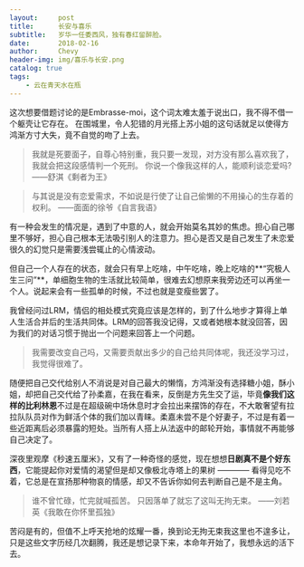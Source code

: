 ```yaml
---
layout:     post
title:      长安与喜乐
subtitle:   岁华一任委西风，独有春红留醉脸。
date:       2018-02-16
author:     Chevy
header-img: img/喜乐与长安.png
catalog: true
tags:
    - 云在青天水在瓶
---
```


这次想要借题讨论的是Embrasse-moi，这个词太难太羞于说出口，我不得不借一个躯壳让它存在。
在围城里，令人犯错的月光搭上苏小姐的这句话就足以使得方鸿渐方寸大失，竟不自觉的吻了上去。

>我就是死要面子，自尊心特别重，我只要一发现，对方没有那么喜欢我了，我就会把这段感情判一个死刑。
你说一个像我这样的人，能顺利谈恋爱吗?
——舒淇《剩者为王》

>与其说是没有恋爱需求，不如说是行使了让自己偷懒的不用操心的生存着的权利。
——面面的徐爷《自言我语》

有一种会发生的情况是，遇到了中意的人，就会开始莫名其妙的焦虑。担心自己哪里不够好，担心自己根本无法吸引别人的注意力。担心是否又是自己发生了未恋爱很久的幻觉只是需要浅尝辄止的心情波动。

但自己一个人存在的状态，就会只有早上吃啥，中午吃啥，晚上吃啥的**“究极人生三问”**，单细胞生物的生活就比较简单，很难去幻想原来我旁边还可以再坐一个人。说起来会有一些孤单的时候，不过也就是变瘦些罢了。

我曾经问过LRM，情侣的相处模式究竟应该是怎样的，到了什么地步才算得上单人生活合并后的生活共同体。LRM的回答我没记得，又或者她根本就没回答，因为我们的对话习惯于抛出一个问题来回答上一个问题。

>我需要改变自己吗，又需要贡献出多少的自己给共同体呢，我还没学习过，我觉得很难了。

随便把自己交代给别人不消说是对自己最大的懒惰，方鸿渐没有选择糖小姐，酥小姐，却把自己交代给了孙柔嘉，在我在看来，反倒是方先生交了运，毕竟**像我们这样的比利林恩**不过是在超级碗中场休息时才会拉出来摆饰的存在，不大敢奢望有拉拉队队员对作为鲜活个体的我们加以青睐。柔嘉未尝不是个好妻子，不过是有着一些近距离后必须暴露的短处。当所有人搭上从法返中的邮轮开始，事情就不再能够自己决定了。

深夜里观摩《秒速五厘米》，又有了一种奇怪的感觉，现在想想**日剧真不是个好东西**，它能提起你对爱情的渴望但是却又像极北寺塔上的果树 ———— 看得见吃不着，它总是在宣扬那种物哀的情感，却又不告诉你如何去判断自己是不是主角。

>谁不曾忙碌，忙完就喊孤苦。
只因落单了就忘了这叫无拘无束。
——刘若英《我敢在你怀里孤独》

苦闷是有的，但值不上呼天抢地的炫耀一番，换到论无拘无束我这里也不遑多让，只是这些文字历经几次翻腾，我还是想记录下来，本命年开始了，我想永远的活下去。
